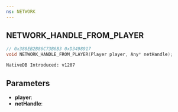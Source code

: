 ```yaml
---
ns: NETWORK
---
```

## NETWORK_HANDLE_FROM_PLAYER

```c
// 0x388EB2B86C73B6B3 0xD3498917
void NETWORK_HANDLE_FROM_PLAYER(Player player, Any* netHandle);
```

```
NativeDB Introduced: v1207
```

## Parameters
* **player**:
* **netHandle**:
